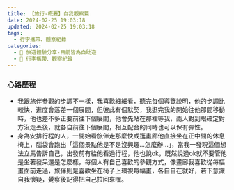 ```yaml
---
title: 【旅行-概要】自我觀察篇
date: 2024-02-25 19:03:18
updated: 2024-02-25 19:03:18
tags:
  - 行李攜帶、觀察紀錄
categories: 
  - 🌴 旅遊體驗分享-目前皆為自助遊
  - 🥥 行李攜帶、觀察紀錄
---
```

>	
<!-- more -->

### 心路歷程
+ 我跟旅伴參觀的步調不一樣，我喜歡細細看，聽完每個導覽說明，他的步調比較快，進度會落差一個展間，但彼此有個默契，我逛完我的開始往他那間移動時，他也差不多正要前往下個展間，他會先站在那裡等我，兩人對到眼確定對方沒走丟後，就各自前往下個展間，相互配合的同時也可以保有彈性。
+ 身為安排行程的人，一開始看旅伴走那麼快或逛畫廊他直接坐在正中間的休息椅上，腦袋會跑出「這個景點他是不是沒興趣...怎麼辦...」，當我一發現這個想法立馬告訴自己，出發前有給他看過行程，他也說ok，既然說過ok就不要管他是坐著發呆還是怎麼樣，每個人有自己喜歡的參觀方式，像畫廊我喜歡從每幅畫面前走過，旅伴則是喜歡坐在椅子上環視每幅畫，各自自在就好，若下意識自我懷疑，覺察後記得把自己拉回來嘿。



